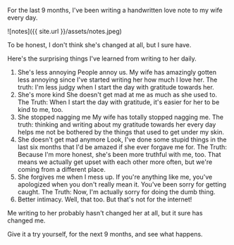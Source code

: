 For the last 9 months, I've been writing a handwritten love note to my wife every day. 

![notes]({{ site.url }}/assets/notes.jpeg)

To be honest, I don't think she's changed at all, but I sure have. 

Here's the surprising things I've learned from writing to her daily. 

1. She's less annoying
People annoy us. My wife has amazingly gotten less annoying since I've started writing her how much I love her. The truth: I'm less judgy when I start the day with gratitude towards her.
1. She's more kind
She doesn't get mad at me as much as she used to. The Truth: When I start the day with gratitude, it's easier for her to be kind to me, too. 
1. She stopped nagging me
My wife has totally stopped nagging me. The truth: thinking and writing about my gratitude towards her every day helps me not be bothered by the things that used to get under my skin. 
1. She doesn't get mad anymore
Look, I've done some stupid things in the last six months that I'd be amazed if she ever forgave me for. The Truth: Because I'm more honest, she's been more truthful with me, too. That means we actually get upset with each other more often, but we're coming from a different place. 
1. She forgives me when I mess up.
If you're anything like me, you've apologized when you don't really mean it. You've been sorry for getting caught. The Truth: Now, I'm actually sorry for doing the dumb thing. 
1. Better intimacy. 
Well, that too. But that's not for the internet! 

Me writing to her probably hasn't changed her at all, but it sure has changed me. 

Give it a try yourself, for the next 9 months, and see what happens. 